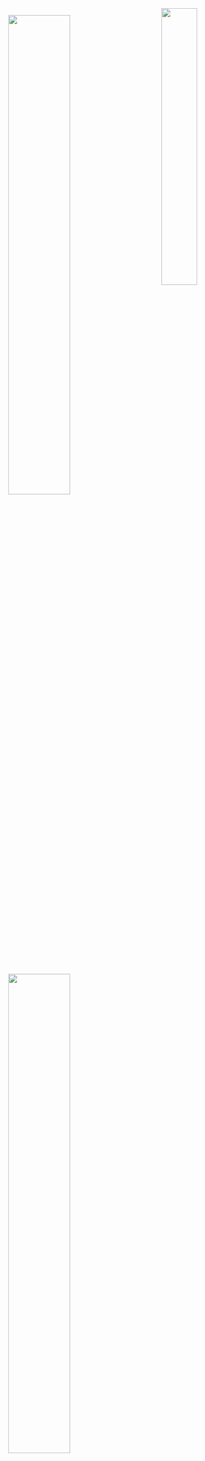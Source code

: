 <img align="right" width="38%" src="https://i.pinimg.com/736x/37/85/b3/3785b33ce5895d02d21ab903b617cb9e.jpg"/>

  <a href="https://github.com/pinuya"><img width="50%" src="https://github-readme-stats.vercel.app/api?username=pinuya&theme=slateorange"></a>
  <a href="https://github.com/pinuya"><img width="50%" src="http://github-readme-streak-stats.herokuapp.com/?user=pinuya&theme=slateorange"></a>
